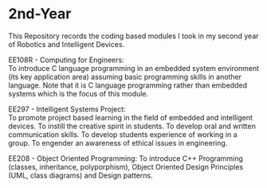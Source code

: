 # 2nd-Year
This Repository records the coding based modules I took in my second year of Robotics and Intelligent Devices.

EE108R - Computing for Engineers:                                                                                                                                 
To introduce C language programming in an embedded system environment (its key application area) assuming basic programming skills in another language. Note that it is C language programming rather than embedded systems which is the focus of this module.

EE297 - Intelligent Systems Project:                                                                                                    
To promote project based learning in the field of embedded and intelligent devices. To instill the creative spirit in students. To develop oral and written communication skills. To develop students experience of working in a group. To engender an awareness of ethical issues in engineering.

EE208 - Object Oriented Programming:
To introduce C++ Programming (classes, inheritance, polyporphism), Object Oriented Design Principles (UML, class diagrams) and Design patterns.
